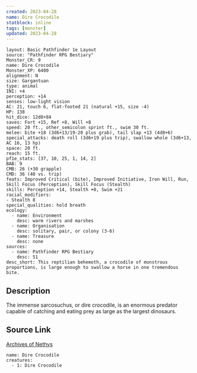 ```yaml
---
created: 2023-04-28
name: Dire Crocodile
statblock: inline
tags: [monster]
updated: 2023-04-28
---
```

```statblock
layout: Basic Pathfinder 1e Layout
source: "Pathfinder RPG Bestiary"
Monster_CR: 9
name: Dire Crocodile
Monster_XP: 6400
alignment: N
size: Gargantuan
type: animal
INI: +4
perception: +14
senses: low-light vision
AC: 21, touch 6, flat-footed 21 (natural +15, size -4)
HP: 138
hit_dice: 12d8+84
saves: Fort +15, Ref +8, Will +8
speed: 20 ft., other_semicolon sprint ft., swim 30 ft.
melee: bite +18 (3d6+13/19-20 plus grab), tail slap +13 (4d8+6)
special_attacks: death roll (3d6+19 plus trip), swallow whole (3d6+13, AC 16, 13 hp)
space: 20 ft.
reach: 15 ft.
pf1e_stats: [37, 10, 25, 1, 14, 2]
BAB: 9
CMB: 26 (+30 grapple)
CMD: 36 (40 vs. trip)
feats: Improved Critical (bite), Improved Initiative, Iron Will, Run, Skill Focus (Perception), Skill Focus (Stealth)
skills: Perception +14, Stealth +0, Swim +21
racial_modifiers:
- Stealth 8
special_qualities: hold breath
ecology:
  - name: Environment
    desc: warm rivers and marshes
  - name: Organisation
    desc: solitary, pair, or colony (3-6)
  - name: Treasure
    desc: none
sources:
  - name: Pathfinder RPG Bestiary
    desc: 51
desc_short: This reptilian behemoth, a crocodile of monstrous proportions, is large enough to swallow a horse in one tremendous bite.
```
## Description
The immense sarcosuchus, or dire crocodile, is an enormous predator capable of catching and eating prey as large as the largest dinosaurs.
## Source Link
[Archives of Nethys](https://aonprd.com/MonsterDisplay.aspx?ItemName=Dire%20Crocodile)
```encounter-table
name: Dire Crocodile
creatures:
  - 1: Dire Crocodile
```
